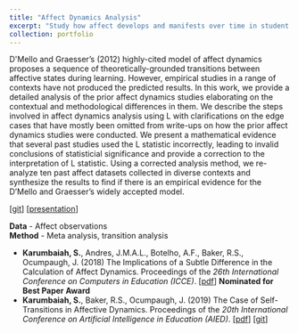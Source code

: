 ```yaml
---
title: "Affect Dynamics Analysis"
excerpt: "Study how affect develops and manifests over time in student learning"
collection: portfolio
---
```


D'Mello and Graesser’s (2012) highly-cited model of affect dynamics proposes a sequence of theoretically-grounded transitions between affective states during learning. However, empirical studies in a range of contexts have not produced the predicted results. In this work, we provide a detailed analysis of the prior affect dynamics studies elaborating on the contextual and methodological differences in them. We describe the steps involved in affect dynamics analysis using L with clarifications on the edge cases that have mostly been omitted from write-ups on how the prior affect dynamics studies were conducted. We present a mathematical evidence that several past studies used the L statistic incorrectly, leading to invalid conclusions of statisticial significance and provide a correction to the interpretation of L statistic. Using a corrected analysis method, we re-analyze ten past affect datasets collected in diverse contexts and synthesize the results to find if there is an empirical evidence for the D’Mello and Graesser’s widely accepted model. 


\[[git](https://github.com/Shamya/L-Statistic-for-Transition-Likelihood.git)] \[[presentation](https://drive.google.com/file/d/1eTE2-GWx48D4YHk16b-Ias0M8pEQUawT/view?usp=sharing)]

__Data__ - Affect observations  
__Method__ - Meta analysis, transition analysis

* __Karumbaiah, S.__, Andres, J.M.A.L., Botelho, A.F., Baker, R.S., Ocumpaugh, J. (2018) The Implications of a Subtle Difference in the Calculation of Affect Dynamics. Proceedings of the _26th International Conference on Computers in Education (ICCE)_. \[[pdf](http://www.upenn.edu/learninganalytics/ryanbaker/i_paper_36.pdf)] **Nominated for Best Paper Award**
* __Karumbaiah, S.__, Baker, R.S., Ocumpaugh, J. (2019) The Case of Self-Transitions in Affective Dynamics. Proceedings of the _20th International Conference on Artificial Intelligence in Education (AIED)_. \[[pdf](http://www.upenn.edu/learninganalytics/ryanbaker/AIED2019_paper_55.pdf)] \[[git](https://github.com/Shamya/L-Statistic-for-Transition-Likelihood.git)] 

